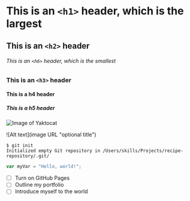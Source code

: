 # This is an `<h1>` header, which is the largest

## This is an `<h2>` header

###### This is an `<h6>` header, which is the smallest

### This is an `<h3>` header
#### This is a h4 header
##### This is a h5 header

![Image of Yaktocat](https://octodex.github.com/images/yaktocat.png)

![Alt text](image URL "optional title")

```
$ git init
Initialized empty Git repository in /Users/skills/Projects/recipe-repository/.git/
```

``` javascript
var myVar = "Hello, world!";
```
- [ ] Turn on GitHub Pages
- [ ] Outline my portfolio
- [ ] Introduce myself to the world
